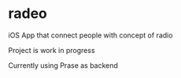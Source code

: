# radeo

iOS App that connect people with concept of radio

Project is work in progress

Currently using Prase as backend
